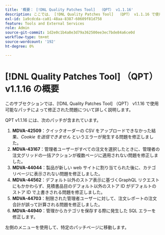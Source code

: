 ```yaml
---
title: '概要： [!DNL Quality Patches Tool]  （QPT） v1.1.16'
description: ここでは、 [!DNL Quality Patches Tool]  （QPT） v1.1.16 で使用可能なパッチによって修正された問題について詳しく説明します。
exl-id: 1a9cdcda-ca01-48aa-8387-60609f81d758
feature: Tools and External Services
role: Admin
source-git-commit: 1d2e0c1b4a8e3d79a362500ee3ec7bde84a6ce0d
workflow-type: tm+mt
source-wordcount: '192'
ht-degree: 0%

---
```


# [!DNL Quality Patches Tool] （QPT） v1.1.16 の概要

このサブセクションでは、[!DNL Quality Patches Tool] （QPT） v1.1.16 で使用可能なパッチによって修正された問題について詳しく説明します。

QPT v1.1.16 には、次のパッチが含まれています。

1. **MDVA-42509**：クイックオーダーの CSV をアップロードできなかった結果、*Cookie を送信できません* というエラーが発生する問題を修正しました。
1. **MDVA-43167**：管理者ユーザーがすべての注文を選択したときに、管理者の注文グリッドの一括アクションが複数ページに適用されない問題を修正しました。
1. **MDVA-44044**：製品が新しい web サイトに割り当てられた後に、カテゴリページに表示されない問題を修正しました。
1. **MDVA-44562**：デフォルト以外のストア表示に基づくGraphQL リクエストにもかかわらず、見積書品目のデフォルト以外のストア ID がデフォルトのストア ID で上書きされる問題を修正しました。
1. **MDVA-44703**：制限された管理者ユーザーに対して、注文レポートの注文合計が誤って計算される問題を修正しました。
1. **MDVA-44940**：管理からカテゴリを保存する際に発生した SQL エラーを修正します。

左側のメニューを使用して、特定のパッチページに移動します。
